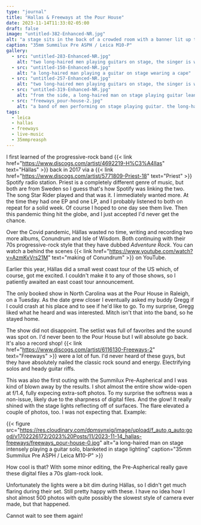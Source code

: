 ```yaml
---
type: "journal"
title: "Hallas & Freeways at the Pour House"
date: 2023-11-14T11:33:02-05:00
draft: false
image: "untitled-382-Enhanced-NR.jpg"
alt: "a stage sits in the back of a crowded room with a banner lit up that reads 'hallas'"
caption: "35mm Summilux Pre ASPH / Leica M10-P"
gallery:
  - src: "untitled-283-Enhanced-NR.jpg"
    alt: "two long-haired men playing guitars on stage, the singer is wearing a cape"
  - src: "untitled-150-Enhanced-NR.jpg"
    alt: "a long-haired man playing a guitar on stage wearing a cape"
  - src: "untitled-257-Enhanced-NR.jpg"
    alt: "two long-haired men playing guitars on stage, the singer is wearing a cape"
  - src: "untitled-319-Enhanced-NR.jpg"
    alt: "from the side, a long-haired man on stage playing guitar leans towards the crowd yelling with excitement"
  - src: "freeways_pour-house-2.jpg"
    alt: "a band of men performing on stage playing guitar. the long-haired man in the middle is playing a guitar solo with intensity"
tags:
  - leica
  - hallas
  - freeways
  - live-music
  - 35mmpreasph
---
```


I first learned of the progressive-rock band {{< link href="https://www.discogs.com/artist/4692219-H%C3%A4llas" text="Hällas" >}} back in 2017 via a {{< link href="https://www.discogs.com/artist/5771809-Priest-18" text="Priest" >}} Spotify radio station. Priest is a completely different genre of music, but both are from Sweden so I guess that's how Spotify was linking the two. The song Star Rider played and that was it. I immediately wanted more. At the time they had one EP and one LP, and I probably listened to both on repeat for a solid week. Of course I hoped to one day see them live. Then this pandemic thing hit the globe, and I just accepted I'd never get the chance.

Over the Covid pandemic, Hällas wasted no time, writing and recording two more albums, Conundrum and Isle of Wisdom. Both continuing with their 70s progressive-rock style that they have dubbed _Adventure Rock_. You can watch a behind the scenes {{< link href="https://www.youtube.com/watch?v=AzmKvVrs21M" text="making of Conundrum" >}} on YouTube.

Earlier this year, Hällas did a small west coast tour of the US which, of course, got me excited. I couldn't make it to any of those shows, so I patiently awaited an east coast tour announcement.

The only booked show in North Carolina was at the Pour House in Raleigh, on a Tuesday. As the date grew closer I eventually asked my buddy Gregg if I could crash at his place and to see if he'd like to go. To my surprise, Gregg liked what he heard and was interested. Mitch isn't that into the band, so he stayed home.

The show did not disappoint. The setlist was full of favorites and the sound was spot on. I'd never been to the Pour House but I will absolute go back. It's also a record shop! {{< link href="https://www.discogs.com/artist/6116130-Freeways-2" text="Freeways" >}} were a lot of fun. I'd never heard of these guys, but they have absolutely nailed the classic rock sound and energy. Electrifying solos and heady guitar riffs.

This was also the first outing with the Summilux Pre-Aspherical and I was kind of blown away by the results. I shot almost the entire show wide-open at f/1.4, fully expecing extra-soft photos. To my surprise the softness was a non-issue, likely due to the sharpness of digital files. And the glow! It really shined with the stage lights reflecting off of surfaces. The flare elevated a couple of photos, too. I was not expecting that. Example:

{{< figure src="https://res.cloudinary.com/dpmsynxig/image/upload/f_auto,q_auto:good/v1702226172/2023%20Posts/11/2023-11-14_hallas-freeways/freeways_pour-house-0.jpg" alt="a long-haired man on stage intensely playing a guitar solo, blanketed in stage lighting" caption="35mm Summilux Pre ASPH / Leica M10-P" >}}

How cool is that? With some minor editing, the Pre-Aspherical really gave these digital files a 70s glam-rock look.

Unfortunately the lights were a bit dim during Hällas, so I didn't get much flaring during their set. Still pretty happy with these. I have no idea how I shot almost 500 photos with quite possibly the slowest style of camera ever made, but that happened.

Cannot wait to see them again!
